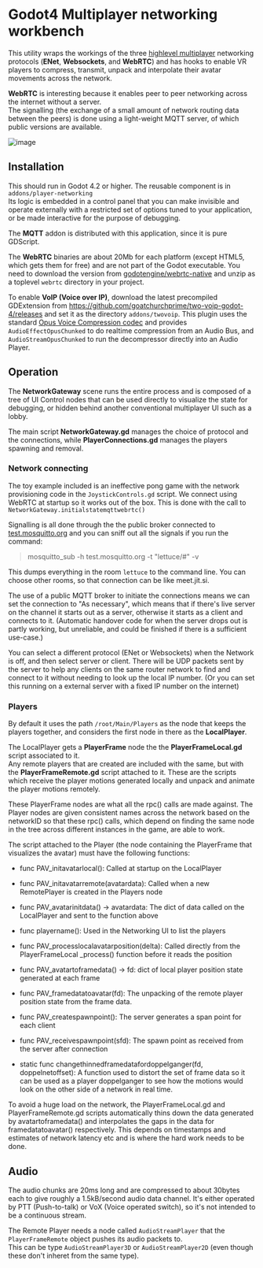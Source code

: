 # Godot4 Multiplayer networking workbench

This utility wraps the workings of the three [highlevel multiplayer](https://docs.godotengine.org/en/stable/tutorials/networking/high_level_multiplayer.html)
networking protocols (**ENet**, **Websockets**, and **WebRTC**) 
and has hooks to enable VR players to compress, transmit, unpack and interpolate their avatar movements across the network.

**WebRTC** is interesting because it enables peer to peer networking across the internet without a server.  
The signalling (the exchange of a small amount of network routing data between the peers) 
is done using a light-weight MQTT server, of which public versions are available.

![image](https://github.com/goatchurchprime/godot_multiplayer_networking_workbench/assets/677254/b49e2b09-b5cd-46a7-9a75-16d3dd5cf8d9)

## Installation

This should run in Godot 4.2 or higher.  The reusable component is in `addons/player-networking`  
Its logic is embedded in a control panel that you can make invisible and operate externally with a 
restricted set of options tuned to your application, or be made interactive for the purpose of debugging.

The **MQTT** addon is distributed with this application, since it is pure GDScript.

The **WebRTC** binaries are about 20Mb for each platform (except HTML5, which gets them for free) and are 
not part of the Godot executable.  You need to download the version from [godotengine/webrtc-native](https://github.com/godotengine/webrtc-native/releases) 
and unzip as a toplevel `webrtc` directory in your project.

To enable **VoIP (Voice over IP)**, download the latest precompiled GDExtension from https://github.com/goatchurchprime/two-voip-godot-4/releases
and set it as the directory `addons/twovoip`.  This plugin uses the standard [Opus Voice Compression codec](https://opus-codec.org/)
and provides `AudioEffectOpusChunked` to do realtime compression from an Audio Bus, and `AudioStreamOpusChunked` to run the 
decompressor directly into an Audio Player.  

## Operation

The **NetworkGateway** scene runs the entire process and is composed of a tree of UI Control nodes 
that can be used directly to visualize the state for debugging, or hidden behind another conventional multiplayer UI
such as a lobby.

The main script **NetworkGateway.gd** manages the choice of protocol and the connections, while **PlayerConnections.gd** manages 
the players spawning and removal.

### Network connecting

The toy example included is an ineffective pong game with the network provisioning code in the `JoystickControls.gd` script.
We connect using WebRTC at startup so it works out of the box.  This is done with the call to `NetworkGateway.initialstatemqttwebrtc()`

Signalling is all done through the the public broker connected to [test.mosquitto.org](http://test.mosquitto.org/) and you can sniff 
out all the signals if you run the command:

> mosquitto_sub -h test.mosquitto.org -t "lettuce/#" -v

This dumps everything in the room `lettuce` to the command line.  You can choose other rooms, so that connection 
can be like meet.jit.si.  

The use of a public MQTT broker to initiate the connections means we can set the connection to "As necessary", which means 
that if there's live server on the channel it starts out as a server, otherwise it starts as a client and connects to it.
(Automatic handover code for when the server drops out is partly working, but unreliable, and could be finished if 
there is a sufficient use-case.)

You can select a different protocol (ENet or Websockets) when the Network is off, and then select server or client.
There will be UDP packets sent by the server to help any clients on the same router network to find and connect to it 
without needing to look up the local IP number.  (Or you can set this running on a external server with a fixed IP number 
on the internet)

### Players

By default it uses the path `/root/Main/Players` as the node that keeps the players together, and considers the first node in there 
as the **LocalPlayer**.

The LocalPlayer gets a **PlayerFrame** node the the **PlayerFrameLocal.gd** script associated to it.  
Any remote players that are created are included with the same, but with the **PlayerFrameRemote.gd** script attached to it.
These are the scripts which receive the player motions generated locally and unpack and animate the 
player motions remotely. 

These PlayerFrame nodes are what all the rpc() calls are made against.  The Player nodes are given consistent names 
across the network based on the networkID so that these rpc() calls, which depend on finding the same node in the tree across different 
instances in the game, are able to work.

The script attached to the Player (the node containing the PlayerFrame that visualizes the avatar) must have the following functions:

* func PAV_initavatarlocal(): Called at startup on the LocalPlayer

* func PAV_initavatarremote(avatardata): Called when a new RemotePlayer is created in the Players node

* func PAV_avatarinitdata() -> avatardata: The dict of data called on the LocalPlayer and sent to the function above

* func playername(): Used in the Networking UI to list the players

* func PAV_processlocalavatarposition(delta):  Called directly from the PlayerFrameLocal \_process() function before it reads the position

* func PAV_avatartoframedata() -> fd: dict of local player position state generated at each frame

* func PAV_framedatatoavatar(fd):  The unpacking of the remote player position state from the frame data.

* func PAV_createspawnpoint():  The server generates a span point for each client

* func PAV_receivespawnpoint(sfd): The spawn point as received from the server after connection


* static func changethinnedframedatafordoppelganger(fd, doppelnetoffset): A function used to distort the set of frame data so it can be used as a player doppelganger 
to see how the motions would look on the other side of a network in real time.

To avoid a huge load on the network, the PlayerFrameLocal.gd and PlayerFrameRemote.gd scripts automatically thins down the 
data generated by avatartoframedata() and interpolates the gaps in the data for framedatatoavatar() respectively.
This depends on timestamps and estimates of network latency etc and is where the hard work needs to be done.

## Audio

The audio chunks are 20ms long and are compressed to about 30bytes each to give roughly a 1.5kB/second audio data channel.
It's either operated by PTT (Push-to-talk) or VoX (Voice operated switch), so it's not intended to be a continuous stream.

The Remote Player needs a node called `AudioStreamPlayer` that the `PlayerFrameRemote` object pushes its audio packets to.  
This can be type `AudioStreamPlayer3D` or `AudioStreamPlayer2D` (even though these don't inheret from the same type).




